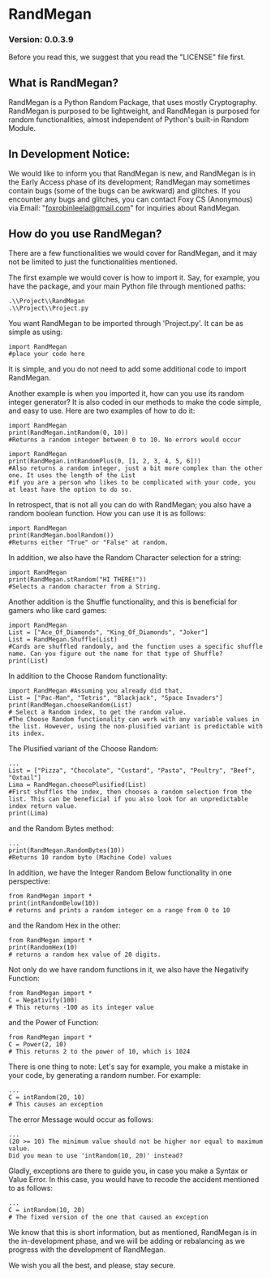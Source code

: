 # RandMegan
### Version: 0.0.3.9
Before you read this, we suggest that you read the "LICENSE" file first.

## What is RandMegan?
RandMegan is a Python Random Package, that uses mostly Cryptography. RandMegan is purposed to be lightweight, and RandMegan is purposed for random functionalities, almost independent of Python's built-in Random Module.

## In Development Notice:
We would like to inform you that RandMegan is new, and RandMegan is in the Early Access phase of its development; RandMegan may sometimes contain bugs (some of the bugs can
be awkward) and glitches. If you encounter any bugs and glitches, you can contact Foxy CS (Anonymous) via Email: "foxrobinleela@gmail.com" for inquiries about RandMegan.

## How do you use RandMegan?
There are a few functionalities we would cover for RandMegan, and it may not be limited to just the functionalities mentioned.

The first example we would cover is how to import it. Say, for example, you have the package, and your main Python file through mentioned paths:
```
.\\Project\\RandMegan
.\\Project\\Project.py
```
You want RandMegan to be imported through 'Project.py'. It can be as simple as using:
```
import RandMegan
#place your code here
```
It is simple, and you do not need to add some additional code to import RandMegan.

Another example is when you imported it, how can you use its random integer generator? It is also coded in our methods to make the code simple, and easy to use.
Here are two examples of how to do it:
```
import RandMegan
print(RandMegan.intRandom(0, 10))
#Returns a random integer between 0 to 10. No errors would occur
```
```
import RandMegan
print(RandMegan.intRandomPlus(0, [1, 2, 3, 4, 5, 6]))
#Also returns a random integer, just a bit more complex than the other one. It uses the length of the List
#if you are a person who likes to be complicated with your code, you at least have the option to do so.
```
In retrospect, that is not all you can do with RandMegan; you also have a random boolean function. How you can use it is as follows:
```
import RandMegan
print(RandMegan.boolRandom())
#Returns either "True" or "False" at random.
```
In addition, we also have the Random Character selection for a string:
```
import RandMegan
print(RandMegan.stRandom("HI THERE!"))
#Selects a random character from a String.
```
Another addition is the Shuffle functionality, and this is beneficial for gamers who like card games:
```
import RandMegan
List = ["Ace_Of_Diamonds", "King_Of_Diamonds", "Joker"]
List = RandMegan.Shuffle(List)
#Cards are shuffled randomly, and the function uses a specific shuffle name. Can you figure out the name for that type of Shuffle?
print(List)
```
In addition to the Choose Random functionality:
```
import RandMegan #Assuming you already did that.
List = ["Pac-Man", "Tetris", "Blackjack", "Space Invaders"]
print(RandMegan.chooseRandom(List)
# Select a Random index, to get the random value.
#The Choose Random functionality can work with any variable values in the list. However, using the non-plusified variant is predictable with its index.
```
The Plusified variant of the Choose Random:
```
...
List = ["Pizza", "Chocolate", "Custard", "Pasta", "Poultry", "Beef", "Oxtail"]
Lima = RandMegan.choosePlusified(List)
#First shuffles the index, then chooses a random selection from the list. This can be beneficial if you also look for an unpredictable index return value.
print(Lima)
```
and the Random Bytes method:
```
...
print(RandMegan.RandomBytes(10))
#Returns 10 random byte (Machine Code) values
```
In addition, we have the Integer Random Below functionality in one perspective:
```
from RandMegan import *
print(intRandomBelow(10))
# returns and prints a random integer on a range from 0 to 10
```
and the Random Hex in the other:
```
from RandMegan import *
print(RandomHex(10)
# returns a random hex value of 20 digits.
```
Not only do we have random functions in it, we also have the 
Negativify Function:
```
from RandMegan import *
C = Negativify(100)
# This returns -100 as its integer value
```
and the Power of Function:
```
from RandMegan import *
C = Power(2, 10)
# This returns 2 to the power of 10, which is 1024
```

There is one thing to note: Let's say for example, you make a mistake in your code, by generating a random number. For example:
```
...
C = intRandom(20, 10)
# This causes an exception
```
The error Message would occur as follows:
```
...
(20 >= 10) The minimum value should not be higher nor equal to maximum value. 
Did you mean to use 'intRandom(10, 20)' instead?
```
Gladly, exceptions are there to guide you, in case you make a Syntax or Value Error. In this case,
you would have to recode the accident mentioned to as follows:
```
...
C = intRandom(10, 20)
# The fixed version of the one that caused an exception
```
We know that this is short information, but as mentioned, RandMegan is in the in-development phase, and we will be adding or rebalancing as we progress with the development of RandMegan.

We wish you all the best, and please, stay secure.
